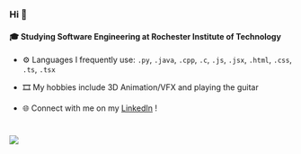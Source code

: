 ### Hi 👋

#### 🎓 Studying Software Engineering at Rochester Institute of Technology

- ⚙️ Languages I frequently use: `.py`, `.java`, `.cpp`, `.c`, `.js`, `.jsx`, `.html`, `.css`, `.ts`, `.tsx`

- 🎞️ My hobbies include 3D Animation/VFX and playing the guitar

- 🌐 Connect with me on my [LinkedIn](https://www.linkedin.com/in/abhijaykheechee/) !

#
[![](https://visitcount.itsvg.in/api?id=abhijaykheechee&label=Profile%20Views&color=12&icon=5&pretty=false)](https://visitcount.itsvg.in)
